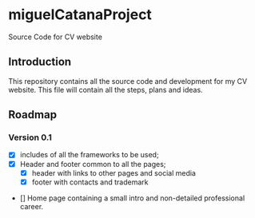 # miguelCatanaProject
Source Code for CV website

## Introduction
This repository contains all the source code and development for my CV website. This file will contain all the steps, plans and ideas.

## Roadmap
### Version 0.1
- [x] includes of all the frameworks to be used;
- [X] Header and footer common to all the pages;
  - [X] header with links to other pages and social media
  - [X] footer with contacts and trademark
- [] Home page containing a small intro and non-detailed professional career.
